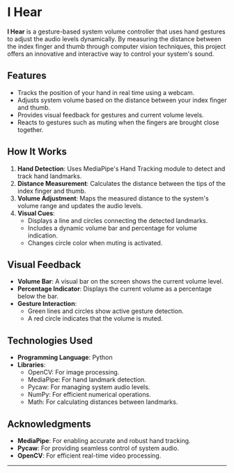 # I Hear

**I Hear** is a gesture-based system volume controller that uses hand gestures to adjust the audio levels dynamically. By measuring the distance between the index finger and thumb through computer vision techniques, this project offers an innovative and interactive way to control your system's sound.

## Features
- Tracks the position of your hand in real time using a webcam.
- Adjusts system volume based on the distance between your index finger and thumb.
- Provides visual feedback for gestures and current volume levels.
- Reacts to gestures such as muting when the fingers are brought close together.

## How It Works
1. **Hand Detection**: Uses MediaPipe's Hand Tracking module to detect and track hand landmarks.
2. **Distance Measurement**: Calculates the distance between the tips of the index finger and thumb.
3. **Volume Adjustment**: Maps the measured distance to the system's volume range and updates the audio levels.
4. **Visual Cues**:
   - Displays a line and circles connecting the detected landmarks.
   - Includes a dynamic volume bar and percentage for volume indication.
   - Changes circle color when muting is activated.

## Visual Feedback
- **Volume Bar**: A visual bar on the screen shows the current volume level.
- **Percentage Indicator**: Displays the current volume as a percentage below the bar.
- **Gesture Interaction**:
  - Green lines and circles show active gesture detection.
  - A red circle indicates that the volume is muted.

## Technologies Used
- **Programming Language**: Python
- **Libraries**:
  - OpenCV: For image processing.
  - MediaPipe: For hand landmark detection.
  - Pycaw: For managing system audio levels.
  - NumPy: For efficient numerical operations.
  - Math: For calculating distances between landmarks.

## Acknowledgments
- **MediaPipe**: For enabling accurate and robust hand tracking.
- **Pycaw**: For providing seamless control of system audio.
- **OpenCV**: For efficient real-time video processing.

---
